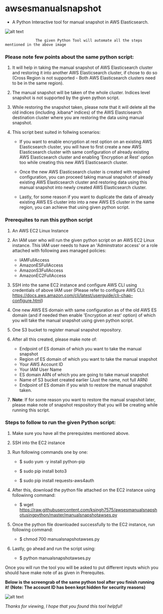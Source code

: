 # awsesmanualsnapshot

- A Python Interactive tool for manual snapshot in AWS Elasticsearch.

![alt text](https://raw.githubusercontent.com/ksingh7575/awsesmanualsnapshotusingpython/master/ElasticSearch-Manual-Snapshots-00.png)

                  The given Python Tool will automate all the steps mentioned in the above image

### Please note few points about the same python script:

1. It will help in taking the manual snapshot of AWS Elasticsearch cluster and restoring it into another AWS Elasticsearch cluster, if chose to do so (Cross Region is not supported - Both AWS Elasticsearch clusters need to be in the same region).

2. The manual snapshot will be taken of the whole cluster. Indices level snapshot is not supported by the given python script.

3. While restoring the snapshot taken, please note that it will delete all the old indices (including .kibana* indices) of the AWS Elastcisearch destination cluster where you are restoring the data using manual snapshot.

4. This script best suited in follwing scenarios:

    - If you want to enable encryption at rest option on an existing AWS Elasticsearch cluster, you will have to first create a new AWS Elasticsearch cluster with same configuration of already existing AWS Elasticsearch cluster and enabling 'Encryption at Rest' option too while creating this new AWS Elasticsearch cluster. 
    - Once the new AWS Elasticsearch cluster is created with required configuration, you can proceed taking manual snapshot of already existing AWS Elasticsearch cluster and restoring data using this manual snapshot into newly created AWS Elasticsearch cluster.
  
    - Lastly, for some reason if you want to duplicate the data of already existing AWS ES cluster into into a new AWS ES cluster in the same region, you can achieve that using given python script.
  

### Prerequites to run this python script

1. An AWS EC2 Linux Instance 

2. An IAM user who will run the given python script on an AWS EC2 Linux instance. This IAM user needs to have an 'Adminstrator access' or a role attached with following aws managed policies:

    - IAMFullAccess 
    - AmazonESFullAccess
    - AmazonS3FullAccess 
    - AmazonEC2FullAccess 
  
3. SSH into the same EC2 instance and configure AWS CLI using credentials of above IAM user (Please refer to configure AWS CLI: https://docs.aws.amazon.com/cli/latest/userguide/cli-chap-configure.html)

4. One new AWS ES domain with same configuration as of the old AWS ES domain (and if needed then enable 'Encryption at rest' option) of which you will take the manual snapshot using given python script.

5. One S3 bucket to register manual snapshot repository.

6. After all this created, please make note of:

    - Endpoint of ES domain of which you want to take the manual snapshot
    - Region of ES domain of which you want to take the manual snapshot
    - Your AWS Account ID
    - Your IAM User Name
    - ES domain ARN of which you are going to take manual snapshot
    - Name of S3 bucket created earlier (Just the name, not full ARN)
    - Endpoint of ES domain if you wish to restore the manual snapshot taken. 
  
7. **Note**: If for some reason you want to restore the manual snapshot later, please make note of snapshot respository that you will be creating while running this script.

### Steps to follow to run the given Python script:

1. Make sure you have all the prerequistes mentioned above.

2. SSH into the EC2 instance

3. Run following commands one by one:

    - $ sudo yum -y install python-pip

    - $ sudo pip install boto3

    - $ sudo pip install requests-aws4auth

4. After this, download the python file attached on the EC2 instance using followinng command:

    - $ wget https://raw.githubusercontent.com/ksingh7575/awsesmanualsnapshotusingpython/master/manualsnapshotawses.py
  
5. Once the python file downloaded successfully to the EC2 instance, run following command:

    - $ chmod 700 manualsnapshotawses.py
  
6. Lastly, go ahead and run the script using:

    - $ python manualsnapshotawses.py
    
Once you will run the tool you will be asked to put different inputs which you should have make note of as given in Prerequites.

**Below is the screengrab of the same python tool after you finish running it! (Note: The account ID has been kept hidden for security reasons)**

![alt text](https://raw.githubusercontent.com/ksingh7575/awsesmanualsnapshotusingpython/master/ScreeGrabofPythonTool.png)

*Thanks for viewing, I hope that you found this tool helpful!*
